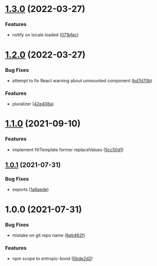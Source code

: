 # [1.3.0](https://github.com/entropic-bond/localize-react/compare/v1.2.0...v1.3.0) (2022-03-27)


### Features

* notify on locale loaded ([071bfec](https://github.com/entropic-bond/localize-react/commit/071bfec63f9702a6225172c0a22a8e416db8ba9e))

# [1.2.0](https://github.com/entropic-bond/localize-react/compare/v1.1.0...v1.2.0) (2022-03-27)


### Bug Fixes

* attempt to fix React warning about unmounted component ([bd7d70b](https://github.com/entropic-bond/localize-react/commit/bd7d70b8eb4be48515d8401bd83cc8c5e29484d7))


### Features

* pluralizer ([42e408a](https://github.com/entropic-bond/localize-react/commit/42e408ac8ecbd339ca3e43baf6699a83fd3f5b01))

# [1.1.0](https://github.com/entropic-bond/localize-react/compare/v1.0.1...v1.1.0) (2021-09-10)


### Features

* implement fillTemplate former replaceValues ([5cc50d1](https://github.com/entropic-bond/localize-react/commit/5cc50d17e5b3a1dc2c3935a0aa6f46c669086b99))

## [1.0.1](https://github.com/entropic-bond/localize-react/compare/v1.0.0...v1.0.1) (2021-07-31)


### Bug Fixes

* exports ([1a6aede](https://github.com/entropic-bond/localize-react/commit/1a6aede72593ee01e052605586e742256324cf92))

# 1.0.0 (2021-07-31)


### Bug Fixes

* mistake on git repo name ([6eb462f](https://github.com/entropic-bond/localize-react/commit/6eb462f3b39d3c4dbacc894e4620160774dfda0c))


### Features

* npm scope to entropic-bond ([0bde2d2](https://github.com/entropic-bond/localize-react/commit/0bde2d283c6ba1c6b08971a9b46db1b38de77ad3))
